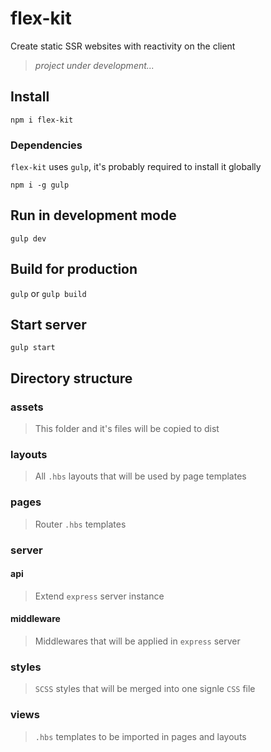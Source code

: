 # flex-kit

Create static SSR websites with reactivity on the client

> _project under development..._

## Install

`npm i flex-kit`

### Dependencies

`flex-kit` uses `gulp`, it's probably required to install it globally

`npm i -g gulp`

## Run in development mode

`gulp dev`

## Build for production

`gulp` or `gulp build`

## Start server

`gulp start`


## Directory structure

### assets

> This folder and it's files will be copied to dist

### layouts

> All `.hbs` layouts that will be used by page templates

### pages

> Router `.hbs` templates

### server

#### api

> Extend `express` server instance

#### middleware

> Middlewares that will be applied in `express` server

### styles

> `SCSS` styles that will be merged into one signle `CSS` file

### views

> `.hbs` templates to be imported in pages and layouts
